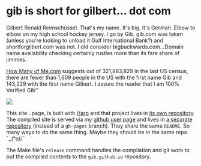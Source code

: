 # gib is short for gilbert... dot com

Gilbert Ronald Reimschüssel. That's my name. It's big. It's German. Elbow to
elbow on my high school hockey jersey. I go by Gib. gib.com was taken
(unless you're looking to unload it Gulf International Bank?) and
shortforgilbert.com was not. I did consider bigbackwards.com&hellip;Domain name
availability checking certainly rustles more than its fare share of jimmies.

[How Many of Me.com](http://howmanyofme.com/search/) suggests out of 321,863,829
in the last US census, there are fewer than 1,609 people in the US with the
first name Gib and 143,229 with the first name Gilbert.
I assure the reader that I am 100% Verified Gib&trade;

![](https://github.com/gib/www.shortforgilbert.com/blob/master/s4g-screenshot.png)

This site&hellip;page, is built with [Harp](http://harpjs.com/) and that project
lives in [its own repository](https://github.com/gib/www.shortforgilbert.com).
The compiled site is served via my [github user page](https://gib.github.io) and
lives in [a separate repository](https://github.com/gib/gib.github.io)
(instead of a `gh-pages` branch). They share the same `README`. So many ways
to do the same thing. Maybe they should be in the same repo. ¯\_(°_o)_/¯

The Make file's `release` command handles the compilation and git work to put
the compiled contents to the `gib.github.io` repository.
